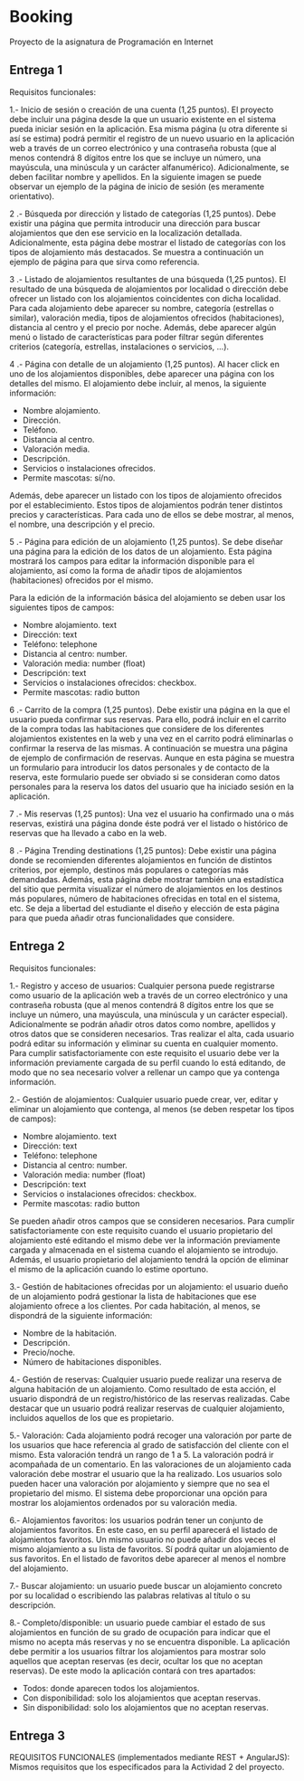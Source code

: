 # Booking
Proyecto de la asignatura de Programación en Internet
## Entrega 1

Requisitos funcionales:

1.- Inicio de sesión o creación de una cuenta (1,25 puntos). El proyecto debe incluir una
página desde la que un usuario existente en el sistema pueda iniciar sesión en la aplicación.
Esa misma página (u otra diferente si así se estima) podrá permitir el registro de un nuevo
usuario en la aplicación web a través de un correo electrónico y una contraseña robusta (que
al menos contendrá 8 dígitos entre los que se incluye un número, una mayúscula, una
minúscula y un carácter alfanumérico). Adicionalmente, se deben facilitar nombre y apellidos.
En la siguiente imagen se puede observar un ejemplo de la página de inicio de sesión (es
meramente orientativo).

2 .- Búsqueda por dirección y listado de categorías (1,25 puntos). Debe existir una página
que permita introducir una dirección para buscar alojamientos que den ese servicio en la
localización detallada. Adicionalmente, esta página debe mostrar el listado de categorías con
los tipos de alojamiento más destacados. Se muestra a continuación un ejemplo de página
para que sirva como referencia.

3 .- Listado de alojamientos resultantes de una búsqueda (1,25 puntos). El resultado de
una búsqueda de alojamientos por localidad o dirección debe ofrecer un listado con los
alojamientos coincidentes con dicha localidad. Para cada alojamiento debe aparecer su
nombre, categoría (estrellas o similar), valoración media, tipos de alojamientos ofrecidos
(habitaciones), distancia al centro y el precio por noche. Además, debe aparecer algún menú
o listado de características para poder filtrar según diferentes criterios (categoría, estrellas,
instalaciones o servicios, ...).


4 .- Página con detalle de un alojamiento (1,25 puntos). Al hacer click en uno de los
alojamientos disponibles, debe aparecer una página con los detalles del mismo. El
alojamiento debe incluir, al menos, la siguiente información:

- Nombre alojamiento.
- Dirección.
- Teléfono.
- Distancia al centro.
- Valoración media.
- Descripción.
- Servicios o instalaciones ofrecidos.
- Permite mascotas: sí/no.

Además, debe aparecer un listado con los tipos de alojamiento ofrecidos por el
establecimiento. Estos tipos de alojamientos podrán tener distintos precios y características.
Para cada uno de ellos se debe mostrar, al menos, el nombre, una descripción y el precio.

5 .- Página para edición de un alojamiento (1,25 puntos). Se debe diseñar una página para
la edición de los datos de un alojamiento. Esta página mostrará los campos para editar la
información disponible para el alojamiento, así como la forma de añadir tipos de alojamientos
(habitaciones) ofrecidos por el mismo.

Para la edición de la información básica del alojamiento se deben usar los siguientes tipos de
campos:
- Nombre alojamiento. text
- Dirección: text
- Teléfono: telephone
- Distancia al centro: number.
- Valoración media: number (float)
- Descripción: text
- Servicios o instalaciones ofrecidos: checkbox.
- Permite mascotas: radio button

6 .- Carrito de la compra (1,25 puntos). Debe existir una página en la que el usuario pueda
confirmar sus reservas. Para ello, podrá incluir en el carrito de la compra todas las
habitaciones que considere de los diferentes alojamientos existentes en la web y una vez en
el carrito podrá eliminarlas o confirmar la reserva de las mismas. A continuación se muestra
una página de ejemplo de confirmación de reservas. Aunque en esta página se muestra un
formulario para introducir los datos personales y de contacto de la reserva, este formulario
puede ser obviado si se consideran como datos personales para la reserva los datos del
usuario que ha iniciado sesión en la aplicación.

7 .- Mis reservas (1,25 puntos): Una vez el usuario ha confirmado una o más reservas,
existirá una página donde éste podrá ver el listado o histórico de reservas que ha llevado a
cabo en la web.

8 .- Página Trending destinations (1,25 puntos): Debe existir una página donde se
recomienden diferentes alojamientos en función de distintos criterios, por ejemplo, destinos
más populares o categorías más demandadas. Además, esta página debe mostrar también
una estadística del sitio que permita visualizar el número de alojamientos en los destinos más
populares, número de habitaciones ofrecidas en total en el sistema, etc. Se deja a libertad del
estudiante el diseño y elección de esta página para que pueda añadir otras funcionalidades
que considere.

## Entrega 2

Requisitos funcionales:

1.- Registro y acceso de usuarios: Cualquier persona puede registrarse como usuario
de la aplicación web a través de un correo electrónico y una contraseña robusta (que
al menos contendrá 8 dígitos entre los que se incluye un número, una mayúscula, una
minúscula y un carácter especial). Adicionalmente se podrán añadir otros datos como
nombre, apellidos y otros datos que se consideren necesarios. Tras realizar el alta,
cada usuario podrá editar su información y eliminar su cuenta en cualquier momento.
Para cumplir satisfactoriamente con este requisito el usuario debe ver la información
previamente cargada de su perfil cuando lo está editando, de modo que no sea
necesario volver a rellenar un campo que ya contenga información.

2.- Gestión de alojamientos: Cualquier usuario puede crear, ver, editar y eliminar un
alojamiento que contenga, al menos (se deben respetar los tipos de campos):

- Nombre alojamiento. text
- Dirección: text
- Teléfono: telephone
- Distancia al centro: number.
- Valoración media: number (float)
- Descripción: text
- Servicios o instalaciones ofrecidos: checkbox.
- Permite mascotas: radio button

Se pueden añadir otros campos que se consideren necesarios.
Para cumplir satisfactoriamente con este requisito cuando el usuario propietario del
alojamiento esté editando el mismo debe ver la información previamente
cargada y almacenada en el sistema cuando el alojamiento se introdujo. Además, el 
usuario propietario del alojamiento tendrá la opción de eliminar el mismo de la
aplicación cuando lo estime oportuno.


3.- Gestión de habitaciones ofrecidas por un alojamiento: el usuario dueño de un
alojamiento podrá gestionar la lista de habitaciones que ese alojamiento ofrece a los
clientes. Por cada habitación, al menos, se dispondrá de la siguiente información:
- Nombre de la habitación.
- Descripción.
- Precio/noche.
- Número de habitaciones disponibles.

4.- Gestión de reservas: Cualquier usuario puede realizar una reserva de alguna
habitación de un alojamiento. Como resultado de esta acción, el usuario dispondrá de
un registro/histórico de las reservas realizadas. Cabe destacar que un usuario podrá
realizar reservas de cualquier alojamiento, incluidos aquellos de los que es propietario.

5.- Valoración: Cada alojamiento podrá recoger una valoración por parte de los usuarios
que hace referencia al grado de satisfacción del cliente con el mismo. Esta valoración
tendrá un rango de 1 a 5. La valoración podrá ir acompañada de un comentario. En
las valoraciones de un alojamiento cada valoración debe mostrar el usuario que la ha
realizado. Los usuarios solo pueden hacer una valoración por alojamiento y siempre
que no sea el propietario del mismo. El sistema debe proporcionar una opción para
mostrar los alojamientos ordenados por su valoración media.

6.- Alojamientos favoritos: los usuarios podrán tener un conjunto de alojamientos
favoritos. En este caso, en su perfil aparecerá el listado de alojamientos favoritos. Un
mismo usuario no puede añadir dos veces el mismo alojamiento a su lista de favoritos.
Sí podrá quitar un alojamiento de sus favoritos. En el listado de favoritos debe
aparecer al menos el nombre del alojamiento.

7.- Buscar alojamiento: un usuario puede buscar un alojamiento concreto por su
localidad o escribiendo las palabras relativas al título o su descripción.


8.- Completo/disponible: un usuario puede cambiar el estado de sus alojamientos en
función de su grado de ocupación para indicar que el mismo no acepta más reservas
y no se encuentra disponible. La aplicación debe permitir a los usuarios filtrar los
alojamientos para mostrar solo aquellos que aceptan reservas (es decir, ocultar los
que no aceptan reservas). De este modo la aplicación contará con tres apartados:
- Todos: donde aparecen todos los alojamientos.
- Con disponibilidad: solo los alojamientos que aceptan reservas.
- Sin disponibilidad: solo los alojamientos que no aceptan reservas.


## Entrega 3

REQUISITOS FUNCIONALES (implementados mediante REST + AngularJS):
Mismos requisitos que los especificados para la Actividad 2 del proyecto.














